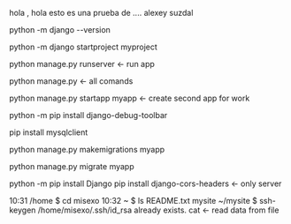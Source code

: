 hola , hola esto es una prueba de .... alexey suzdal

python -m django --version

python -m django startproject myproject

python manage.py runserver                  <- run app

python manage.py                            <- all comands

python manage.py startapp myapp             <- create second app for work

python -m pip install django-debug-toolbar

pip install mysqlclient

python manage.py makemigrations myapp

python manage.py migrate myapp






















python -m pip install Django
pip install django-cors-headers <- only server


10:31 /home $ cd misexo
10:32 ~ $ ls
README.txt  mysite
 ~/mysite $ ssh-keygen
 /home/misexo/.ssh/id_rsa already exists.
 cat <- read data from file